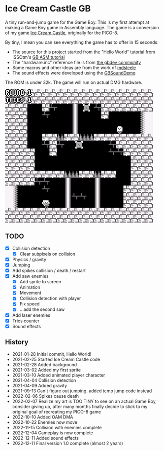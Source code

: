# Ice Cream Castle GB

A tiny run-and-jump game for the Game Boy. This is my first attempt at making a Game Boy game in Assembly language. The game is a conversion of my game [Ice Cream Castle](https://github.com/drcouzelis/pico-8), originally for the PICO-8.

By tiny, I mean you can see everything the game has to offer in 15 seconds.

- The source for this project started from the "Hello World" tutorial from ISSOtm's [GB ASM tutorial](https://eldred.fr/gb-asm-tutorial/hello-world.html)
- The "hardware.inc" reference file is from [the gbdev community](https://github.com/gbdev/hardware.inc)
- Some macros and other ideas are from the work of [mdsteele](https://github.com/mdsteele/big2small)
- The sound effects were developed using the [GBSoundDemo](https://github.com/Zal0/GBSoundDemo/)

The ROM is under 32k. The game will run on actual DMG hardware.

![Screenshot](/dev/screenshot-20221220.png?raw=true)

## TODO

- [x] Collision detection
  - [x] Clear subpixels on collision
- [x] Physics / gravity
- [x] Jumping
- [x] Add spikes collision / death / restart
- [x] Add saw enemies
  - [x] Add sprite to screen
  - [x] Animation
  - [x] Movement
  - [x] Collision detection with player
  - [x] Fix speed
  - [x] ...add the second saw
- [x] Add laser enemies
- [x] Tries counter
- [x] Sound effects

## History

- 2021-01-28 Initial commit, Hello World!
- 2021-02-25 Started Ice Cream Castle code
- 2021-02-28 Added background
- 2021-03-02 Added my first sprite
- 2021-03-10 Added animated player character
- 2021-04-04 Collision detection
- 2021-04-09 Added gravity
- 2021-09-13 Can't figure out jumping, added temp jump code instead
- 2022-02-06 Spikes cause death
- 2022-02-07 Realize my art is TOO TINY to see on an actual Game Boy, consider giving up, after many months finally decide to stick to my original goal of recreating my PICO-8 game
- 2022-10-10 Added OAM DMA
- 2022-10-22 Enemies now move
- 2022-11-15 Collision with enemies complete
- 2022-12-04 Gameplay is now complete
- 2022-12-11 Added sound effects
- 2022-12-11 Final version 1.0 complete (almost 2 years)
